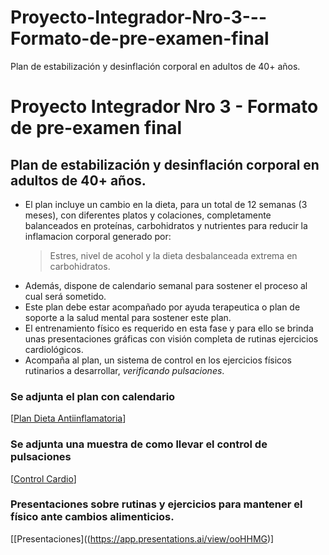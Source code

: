 # Proyecto-Integrador-Nro-3---Formato-de-pre-examen-final
Plan de estabilización y desinflación corporal en adultos de 40+ años.
# Proyecto Integrador Nro 3 - Formato de pre-examen final

## Plan de estabilización y desinflación corporal en adultos de 40+ años.

* El plan incluye un cambio en la dieta, para un total de 12 semanas (3 meses), con diferentes platos y colaciones, completamente balanceados en proteínas, carbohidratos y nutrientes para reducir la inflamacion corporal generado por:
  > Estres, nivel de acohol y la dieta desbalanceada extrema en carbohidratos.
* Además, dispone de calendario semanal para sostener el proceso al cual será sometido.
* Este plan debe estar acompañado por ayuda terapeutica o plan de soporte a la salud mental para sostener este plan.
* El entrenamiento físico es requerido en esta fase y para ello se brinda unas presentaciones gráficas con visión completa de rutinas ejercicios cardiológicos.
* Acompaña al plan, un sistema de control en los ejercicios físicos rutinarios a desarrollar, _verificando pulsaciones_.

### Se adjunta el plan  con calendario
[[Plan Dieta Antiinflamatoria](https://docs.google.com/document/d/1tuQnbosLLLX4WpYtMf5qVjdCWts1EmAYOm-InGKl3UI/edit?usp=sharing)]

### Se adjunta una muestra de como llevar el control de pulsaciones
[[Control Cardio](https://docs.google.com/spreadsheets/d/1L2TIvpw83Ezf-MzeKkJtWiVj6Hyu97LC4yha6IKKnFg/edit?usp=sharing)]

### Presentaciones sobre rutinas y ejercicios para mantener el físico ante cambios alimenticios.
[[Presentaciones]((https://app.presentations.ai/view/ooHHMG)]
